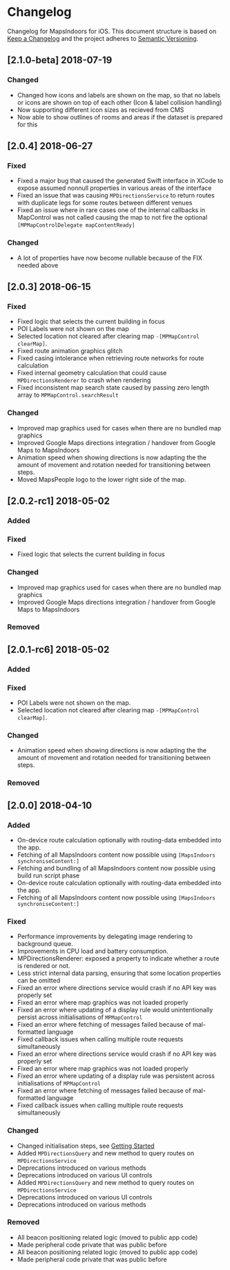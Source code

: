 # Changelog
Changelog for MapsIndoors for iOS. This document structure is based on [Keep a Changelog](http://keepachangelog.com/en/1.0.0/) and the project adheres to [Semantic Versioning](http://semver.org/spec/v2.0.0.html).

<!---
## [Unreleased]
### Added
### Fixed
### Changed
### Removed
-->

## [2.1.0-beta] 2018-07-19
### Changed
- Changed how icons and labels are shown on the map, so that no labels or icons are shown on top of each other (Icon & label collision handling)
- Now supporting different icon sizes as recieved from CMS
- Now able to show outlines of rooms and areas if the dataset is prepared for this

## [2.0.4] 2018-06-27
### Fixed
- Fixed a major bug that caused the generated Swift interface in XCode to expose assumed nonnull properties in various areas of the interface
- Fixed an issue that was causing `MPDirectionsService` to return routes with duplicate legs for some routes between different venues
- Fixed an issue where in rare cases one of the internal callbacks in MapControl was not called causing the map to not fire the optional `[MPMapControlDelegate mapContentReady]`
### Changed
- A lot of properties have now become nullable because of the FIX needed above

## [2.0.3] 2018-06-15
### Fixed
- Fixed logic that selects the current building in focus
- POI Labels were not shown on the map
- Selected location not cleared after clearing map `-[MPMapControl clearMap]`.
- Fixed route animation graphics glitch
- Fixed casing intolerance when retrieving route networks for route calculation
- Fixed internal geometry calculation that could cause `MPDirectionsRenderer` to crash when rendering
- Fixed inconsistent map search state caused by passing zero length array to `MPMapControl.searchResult`
### Changed
- Improved map graphics used for cases when there are no bundled map graphics
- Improved Google Maps directions integration / handover from Google Maps to MapsIndoors
- Animation speed when showing directions is now adapting the the amount of movement and rotation needed for transitioning between steps.
- Moved MapsPeople logo to the lower right side of the map.

## [2.0.2-rc1] 2018-05-02
### Added
### Fixed
- Fixed logic that selects the current building in focus
### Changed
- Improved map graphics used for cases when there are no bundled map graphics
- Improved Google Maps directions integration / handover from Google Maps to MapsIndoors
### Removed

## [2.0.1-rc6] 2018-05-02
### Added
### Fixed
- POI Labels were not shown on the map.
- Selected location not cleared after clearing map `-[MPMapControl clearMap]`.
### Changed
- Animation speed when showing directions is now adapting the the amount of movement and rotation needed for transitioning between steps.
### Removed

## [2.0.0] 2018-04-10
### Added
- On-device route calculation optionally with routing-data embedded into the app.
- Fetching of all MapsIndoors content now possible using `[MapsIndoors synchroniseContent:]`
- Fetching and bundling of all MapsIndoors content now possible using build run script phase
- On-device route calculation optionally with routing-data embedded into the app.
- Fetching of all MapsIndoors content now possible using `[MapsIndoors synchroniseContent:]`

### Fixed
- Performance improvements by delegating image rendering to background queue.
- Improvements in CPU load and battery consumption.
- MPDirectionsRenderer: exposed a property to indicate whether a route is rendered or not.
- Less strict internal data parsing, ensuring that some location properties can be omitted
- Fixed an error where directions service would crash if no API key was properly set
- Fixed an error where map graphics was not loaded properly
- Fixed an error where updating of a display rule would unintentionally persist across initialisations of `MPMapControl`
- Fixed an error where fetching of messages failed because of mal-formatted language
- Fixed callback issues when calling multiple route requests simultaneously
- Fixed an error where directions service would crash if no API key was properly set
- Fixed an error where map graphics was not loaded properly
- Fixed an error where updating of a display rule was persistent across initialisations of `MPMapControl`
- Fixed an error where fetching of messages failed because of mal-formatted language
- Fixed callback issues when calling multiple route requests simultaneously

### Changed
- Changed initialisation steps, see [Getting Started](https://mapsindoors.github.io/ios/v2)
- Added `MPDirectionsQuery` and new method to query routes on `MPDirectionsService`
- Deprecations introduced on various methods
- Deprecations introduced on various UI controls
- Added `MPDirectionsQuery` and new method to query routes on `MPDirectionsService`
- Deprecations introduced on various UI controls
- Deprecations introduced on various methods

### Removed
- All beacon positioning related logic (moved to public app code)
- Made peripheral code private that was public before
- All beacon positioning related logic (moved to public app code)
- Made peripheral code private that was public before

